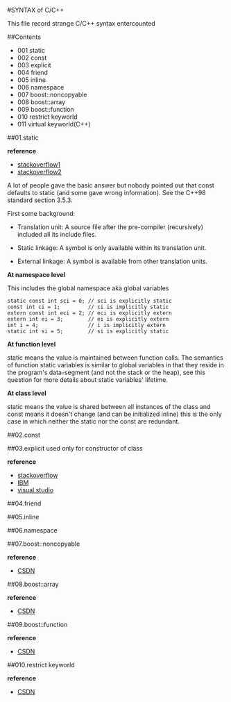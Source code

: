 #SYNTAX of C/C++

 This file record strange C/C++ syntax entercounted

##Contents
 - 001 static 
 - 002 const
 - 003 explicit
 - 004 friend
 - 005 inline
 - 006 namespace
 - 007 boost::noncopyable
 - 008 boost::array
 - 009 boost::function
 - 010 restrict keyworld
 - 011 virtual keyworld(C++)



##01.static

**reference**

- [stackoverflow1](http://stackoverflow.com/questions/177437/const-static)
- [stackoverflow2](http://stackoverflow.com/questions/1312241/using-a-static-const-int-in-a-struct-class)

A lot of people gave the basic answer but nobody pointed out that const 
defaults to static (and some gave wrong information). See the C++98 standard 
section 3.5.3.

First some background:

- Translation unit: A source file after the pre-compiler (recursively) included 
all its include files.

- Static linkage: A symbol is only available within its translation unit.

- External linkage: A symbol is available from other translation units.

**At namespace level**

This includes the global namespace aka global variables

```
static const int sci = 0; // sci is explicitly static
const int ci = 1;         // ci is implicitly static
extern const int eci = 2; // eci is explicitly extern
extern int ei = 3;        // ei is explicitly extern
int i = 4;                // i is implicitly extern
static int si = 5;        // si is explicitly static
```

**At function level**

static means the value is maintained between function calls.
The semantics of function static variables is similar to global variables in 
that they reside in the program's data-segment (and not the stack or the heap),
see this question for more details about static variables' lifetime.

**At class level**

static means the value is shared between all instances of the class and const 
means it doesn't change (and can be initialized inline) this is the only case 
in which neither the static nor the const are redundant.

##02.const

##03.explicit
used only for constructor of class

**reference**
- [stackoverflow](http://stackoverflow.com/questions/121162/what-does-the-explicit-keyword-in-c-mean)
- [IBM](http://publib.boulder.ibm.com/infocenter/comphelp/v8v101/index.jsp?topic=%2Fcom.ibm.xlcpp8a.doc%2Flanguage%2Fref%2Fexplicit_keyword.htm)
- [visual studio](http://msdn.microsoft.com/en-us/library/vstudio/h1y7x448.aspx)

##04.friend

##05.inline

##06.namespace

##07.boost::noncopyable

**reference**

- [CSDN](http://blog.csdn.net/huang_xw/article/details/8248960)

##08.boost::array

**reference**

- [CSDN](http://blog.csdn.net/huang_xw/article/details/8248361)

##09.boost::function

**reference**

- [CSDN](http://blog.csdn.net/huang_xw/article/details/8249278)

##010.restrict keyworld

**reference**

- [CSDN](http://blog.csdn.net/llf021421/article/details/8092602)

